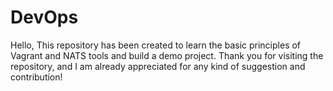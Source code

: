 # DevOps

Hello,
This repository has been created to learn the basic principles of Vagrant and NATS tools and build a demo project.
Thank you for visiting the repository, and I am already appreciated for any kind of suggestion and contribution!